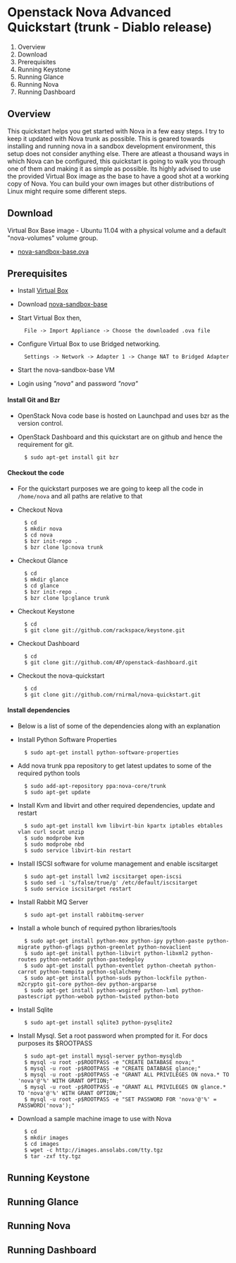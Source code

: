 Openstack Nova Advanced Quickstart (trunk - Diablo release)
===========================================================

1. Overview
2. Download
3. Prerequisites
4. Running Keystone
5. Running Glance
6. Running Nova
7. Running Dashboard 

Overview
--------
This quickstart helps you get started with Nova in a few easy steps. I try to keep it updated with Nova trunk as possible. This is geared towards installing and running nova in a sandbox development environment, this setup does not consider anything else.
There are atleast a thousand ways in which Nova can be configured, this quickstart is going to walk you through one of them and making it as simple as possible. Its highly advised to use the provided Virtual Box image as the base to have a good shot at a working copy of Nova. You can build your own images but other distributions of Linux might require some different steps.

Download
--------
Virtual Box Base image - Ubuntu 11.04 with a physical volume and a default "nova-volumes" volume group.

- [nova-sandbox-base.ova](http://c650070.r70.cf2.rackcdn.com/nova-sandbox-base.ova)

Prerequisites
-------------
- Install [Virtual Box](http://www.virtualbox.org)
- Download [nova-sandbox-base](http://c650070.r70.cf2.rackcdn.com/nova-sandbox-base.ova)
- Start Virtual Box then,

        File -> Import Appliance -> Choose the downloaded .ova file

- Configure Virtual Box to use Bridged networking.

        Settings -> Network -> Adapter 1 -> Change NAT to Bridged Adapter
- Start the nova-sandbox-base VM
- Login using _"nova"_ and password _"nova"_

#### Install Git and Bzr
- OpenStack Nova code base is hosted on Launchpad and uses bzr as the version control.
- OpenStack Dashboard and this quickstart are on github and hence the requirement for git.

        $ sudo apt-get install git bzr

#### Checkout the code
- For the quickstart purposes we are going to keep all the code in `/home/nova` and all paths are relative to that
- Checkout Nova

        $ cd
        $ mkdir nova
        $ cd nova
        $ bzr init-repo .
        $ bzr clone lp:nova trunk

- Checkout Glance

        $ cd
        $ mkdir glance
        $ cd glance
        $ bzr init-repo .
        $ bzr clone lp:glance trunk

- Checkout Keystone

        $ cd
        $ git clone git://github.com/rackspace/keystone.git

- Checkout Dashboard

        $ cd
        $ git clone git://github.com/4P/openstack-dashboard.git

- Checkout the nova-quickstart

        $ cd
        $ git clone git://github.com/rnirmal/nova-quickstart.git

#### Install dependencies
- Below is a list of some of the dependencies along with an explanation 
- Install Python Software Properties

        $ sudo apt-get install python-software-properties

- Add nova trunk ppa repository to get latest updates to some of the required python tools

        $ sudo add-apt-repository ppa:nova-core/trunk
        $ sudo apt-get update

- Install Kvm and libvirt and other required dependencies, update and restart

        $ sudo apt-get install kvm libvirt-bin kpartx iptables ebtables vlan curl socat unzip
        $ sudo modprobe kvm
        $ sudo modprobe nbd
        $ sudo service libvirt-bin restart

- Install ISCSI software for volume management and enable iscsitarget

        $ sudo apt-get install lvm2 iscsitarget open-iscsi
        $ sudo sed -i 's/false/true/g' /etc/default/iscsitarget
        $ sudo service iscsitarget restart

- Install Rabbit MQ Server

        $ sudo apt-get install rabbitmq-server

- Install a whole bunch of required python libraries/tools

        $ sudo apt-get install python-mox python-ipy python-paste python-migrate python-gflags python-greenlet python-novaclient
        $ sudo apt-get install python-libvirt python-libxml2 python-routes python-netaddr python-pastedeploy
        $ sudo apt-get install python-eventlet python-cheetah python-carrot python-tempita python-sqlalchemy
        $ sudo apt-get install python-suds python-lockfile python-m2crypto git-core python-dev python-argparse
        $ sudo apt-get install python-wsgiref python-lxml python-pastescript python-webob python-twisted python-boto

- Install Sqlite

        $ sudo apt-get install sqlite3 python-pysqlite2

- Install Mysql. Set a root password when prompted for it. For docs purposes its $ROOTPASS

        $ sudo apt-get install mysql-server python-mysqldb
        $ mysql -u root -p$ROOTPASS -e "CREATE DATABASE nova;"
        $ mysql -u root -p$ROOTPASS -e "CREATE DATABASE glance;"
        $ mysql -u root -p$ROOTPASS -e "GRANT ALL PRIVILEGES ON nova.* TO 'nova'@'%' WITH GRANT OPTION;"
        $ mysql -u root -p$ROOTPASS -e "GRANT ALL PRIVILEGES ON glance.* TO 'nova'@'%' WITH GRANT OPTION;"
        $ mysql -u root -p$ROOTPASS -e "SET PASSWORD FOR 'nova'@'%' = PASSWORD('nova');"

- Download a sample machine image to use with Nova

        $ cd
        $ mkdir images
        $ cd images
        $ wget -c http://images.ansolabs.com/tty.tgz
        $ tar -zxf tty.tgz


Running Keystone
----------------

Running Glance
--------------

Running Nova
------------

Running Dashboard
-----------------

